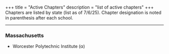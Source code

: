 +++
title = "Active Chapters"
description = "list of active chapters"
+++
Chapters are listed by state (list as of 7/6/25). Chapter designation is noted in parenthesis after each school.

<!-- ---
### Alabama

---
### Alaska

---
### Arizona

---
### Arkansas

---
### California

---
### Colorado

---
### Connecticut

---
### Delaware

---
### Florida

---
### Georgia

---
### Hawaii

---
### Idaho

---
### Illinois

---
### Indiana

---
### Iowa

---
### Kansas

---
### Kentucky

---
### Louisiana -->

---
### Massachusetts
- Worcester Polytechnic Institute (α)

<!-- ---
### Michigan

---
### Minnesota

---
### Mississippi

---
### Missouri

---
### Montana

---
### Nebraska

---
### Nevada

---
### New Hampshire

---
### New Jersey

---
### New Mexico

---
### New York

---
### North Carolina

---
### North Dakota

---
### Ohio

---
### Oklahoma

---
### Oregon

---
### Pennsylvania

---
### Rhode Island

---
### South Carolina

---
### South Dakota

---
### Tennessee

---
### Texas

---
### Utah

---
### Vermont

---
### Virginia

---
### Washington

---
### West Virginia

---
### Wisconsin

---
### Wyoming -->
